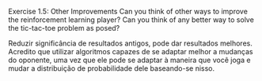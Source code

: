 Exercise 1.5: Other Improvements Can you think of other ways to improve the reinforcement learning player? Can you think of any better way to solve the tic-tac-toe problem
as posed?

Reduzir significância de resultados antigos, pode dar resultados melhores. Acredito que utilizar algoritmos capazes de se adaptar melhor a mudanças do oponente, uma vez que ele pode se adaptar à maneira que você joga e mudar a distribuição de probabilidade dele baseando-se nisso.